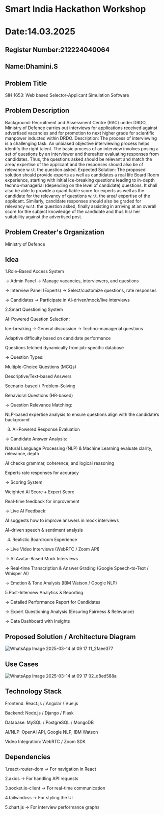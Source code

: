 # Smart India Hackathon Workshop
# Date:14.03.2025
## Register Number:212224040064
## Name:Dhamini.S
## Problem Title
SIH 1653: Web based Selector-Applicant Simulation Software
## Problem Description
Background: Recruitment and Assessment Centre (RAC) under DRDO, Ministry of Defence carries out interviews for applications received against advertised vacancies and for promotion to next higher grade for scientific manpower inducted within DRDO. Description: The process of interviewing is a challenging task. An unbiased objective interviewing process helps identify the right talent. The basic process of an interview involves posing a set of questions by an interviewer and thereafter evaluating responses from candidates. Thus, the questions asked should be relevant and match the area/ expertise of the applicant and the responses should also be of relevance w.r.t. the question asked. Expected Solution: The proposed solution should provide experts as well as candidates a real life Board Room experience, starting with initial ice-breaking questions leading to in-depth techno-managerial (depending on the level of candidate) questions. It shall also be able to provide a quantifiable score for experts as well as the candidate for the relevancy of questions w.r.t. the area/ expertise of the applicant. Similarly, candidate responses should also be graded for relevancy w.r.t. the question asked, finally assisting in arriving at an overall score for the subject knowledge of the candidate and thus his/ her suitability against the advertised post.

## Problem Creater's Organization
Ministry of Defence

## Idea
1.Role-Based Access System

-> Admin Panel → Manage vacancies, interviewers, and questions

-> Interview Panel (Experts) → Select/customize questions, rate responses

-> Candidates → Participate in AI-driven/mock/live interviews

2.Smart Questioning System

AI-Powered Question Selection:


Ice-breaking → General discussion → Techno-managerial questions

Adaptive difficulty based on candidate performance

Questions fetched dynamically from job-specific database

-> Question Types:


Multiple-Choice Questions (MCQs)

Descriptive/Text-based Answers

Scenario-based / Problem-Solving

Behavioral Questions (HR-based)

-> Question Relevance Matching:


NLP-based expertise analysis to ensure questions align with the candidate’s background

3. AI-Powered Response Evaluation

-> Candidate Answer Analysis:


Natural Language Processing (NLP) & Machine Learning evaluate clarity, relevance, depth

AI checks grammar, coherence, and logical reasoning

Experts rate responses for accuracy

-> Scoring System:


Weighted AI Score + Expert Score

Real-time feedback for improvement

-> Live AI Feedback:


AI suggests how to improve answers in mock interviews

AI-driven speech & sentiment analysis

4. Realistic Boardroom Experience

-> Live Video Interviews (WebRTC / Zoom API)

-> AI Avatar-Based Mock Interviews

-> Real-time Transcription & Answer Grading (Google Speech-to-Text / Whisper AI)

-> Emotion & Tone Analysis (IBM Watson / Google NLP)


5.Post-Interview Analytics & Reporting

-> Detailed Performance Report for Candidates

-> Expert Questioning Analysis (Ensuring Fairness & Relevance)

-> Data Dashboard with Insights
  

## Proposed Solution / Architecture Diagram
![WhatsApp Image 2025-03-14 at 09 17 11_2faee377](https://github.com/user-attachments/assets/b81e3246-addc-45e0-95c2-abe54101a263)

## Use Cases
![WhatsApp Image 2025-03-14 at 09 17 02_d8ed588a](https://github.com/user-attachments/assets/2573e207-6e13-47e2-8543-700380577550)


## Technology Stack
Frontend: React.js / Angular / Vue.js

Backend: Node.js / Django / Flask

Database: MySQL / PostgreSQL / MongoDB

AI/NLP: OpenAI API, Google NLP, IBM Watson

Video Integration: WebRTC / Zoom SDK



## Dependencies
1.react-router-dom → For navigation in React

2.axios → For handling API requests

3.socket.io-client → For real-time communication

4.tailwindcss → For styling the UI

5.chart.js → For interview performance graphs

